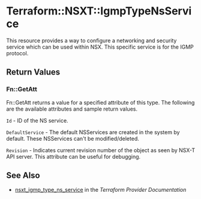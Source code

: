 # Terraform::NSXT::IgmpTypeNsService

This resource provides a way to configure a networking and security service which can be used within NSX. This specific service is for the IGMP protocol.

## Return Values

### Fn::GetAtt

Fn::GetAtt returns a value for a specified attribute of this type. The following are the available attributes and sample return values.

`Id` - ID of the NS service.

`DefaultService` - The default NSServices are created in the system by default. These NSServices can't be modified/deleted.

`Revision` - Indicates current revision number of the object as seen by NSX-T API server. This attribute can be useful for debugging.

## See Also

* [nsxt_igmp_type_ns_service](https://www.terraform.io/docs/providers/nsxt/r/igmp_type_ns_service.html) in the _Terraform Provider Documentation_